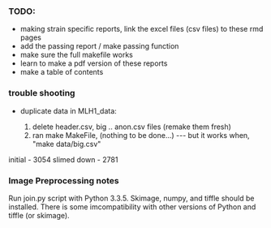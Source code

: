### TODO:

- making strain specific reports, link the excel files (csv files) to these rmd pages
- add the passing report / make passing function
- make sure the full makefile works
- learn to make a pdf version of these reports
- make a table of contents



### trouble shooting

- duplicate data in MLH1_data:

  1. delete header.csv, big .. anon.csv files (remake them fresh)
  2. ran make MakeFile, (nothing to be done...) --- but it works when, "make data/big.csv"

initial - 3054
slimed down - 2781
  


### Image Preprocessing notes

Run join.py script with Python 3.3.5. Skimage, numpy, and tiffle should be installed. There is some imcompatibility with other versions of Python and tiffle (or skimage). 
